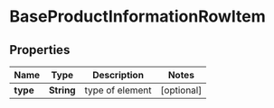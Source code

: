 

# BaseProductInformationRowItem


## Properties

| Name | Type | Description | Notes |
|------------ | ------------- | ------------- | -------------|
|**type** | **String** | type of element |  [optional] |



